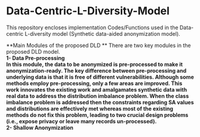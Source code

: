 # Data-Centric-L-Diversity-Model

This repository encloses implementation Codes/Functions used in the Data-centric L-diversity model (Synthetic data-aided anonymization model).

**Main Modules of the proposed DLD  **
There are two key modules in the proposed DLD model.
<br>
**1- Data Pre-processing
<br> 
****In this module, the data to be anonymized is pre-processed to make it anonymization-ready. The key difference between pre-processing and underlying data is that it is free of different vulnerabilities. Although some methods employ pre-processing, only a few areas are improved. This work innovates the existing work and amalgamates synthetic data with real data to address the distribution imbalance problem. When the class imbalance problem is addressed then the constraints regarding SA values and distributions are effectively met whereas most of the existing methods do not fix this problem, leading to two crucial design problems (i.e., expose privacy or leave many records un-processed).****
<br>
2- Shallow Anonymization**

